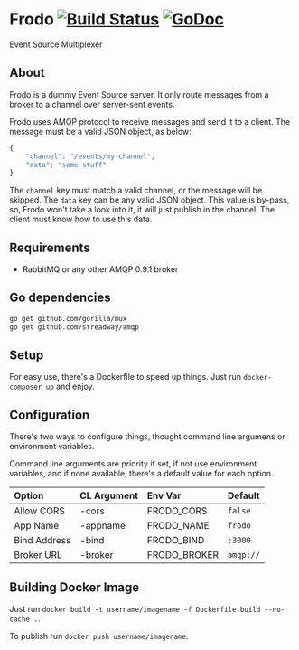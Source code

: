 # Frodo [![Build Status](https://travis-ci.org/eventials/frodo.svg?branch=master)](https://travis-ci.org/eventials/frodo) [![GoDoc](https://godoc.org/github.com/eventials/frodo?status.svg)](http://godoc.org/github.com/eventials/frodo)


Event Source Multiplexer

## About

Frodo is a dummy Event Source server. It only route messages from a broker to a channel over server-sent events.

Frodo uses AMQP protocol to receive messages and send it to a client. The message must be a valid JSON object, as below:

```js
{
    "channel": "/events/my-channel",
    "data": "some stuff"
}
```

The `channel` key must match a valid channel, or the message will be skipped.
The `data` key can be any valid JSON object.
This value is by-pass, so, Frodo won't take a look into it, it will just publish in the channel.
The client must know how to use this data.

## Requirements

- RabbitMQ or any other AMQP 0.9.1 broker

## Go dependencies

```sh
go get github.com/gorilla/mux
go get github.com/streadway/amqp
```

## Setup

For easy use, there's a Dockerfile to speed up things.
Just run `docker-composer up` and enjoy.

## Configuration

There's two ways to configure things, thought command line argumens or environment variables.

Command line arguments are priority if set, if not use environment variables, and if none available,
there's a default value for each option.

| Option       | CL Argument | Env Var  | Default                    |
|:-------------|:-------- |:-------------|:---------------------------|
| Allow CORS   | -cors   | FRODO_CORS   | `false`                    |
| App Name     | -appname | FRODO_NAME   | `frodo`                    |
| Bind Address | -bind    | FRODO_BIND   | `:3000`                    |
| Broker URL   | -broker  | FRODO_BROKER | `amqp://`                  |

## Building Docker Image

Just run `docker build -t username/imagename -f Dockerfile.build --no-cache .`.

To publish run `docker push username/imagename`.
